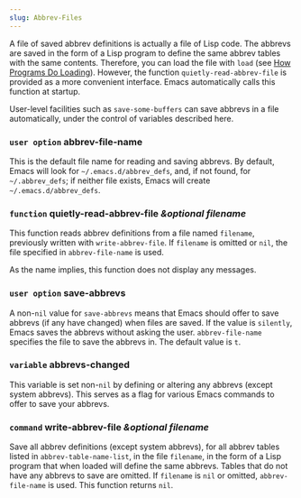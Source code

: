 ```yaml
---
slug: Abbrev-Files
---
```


A file of saved abbrev definitions is actually a file of Lisp code. The abbrevs are saved in the form of a Lisp program to define the same abbrev tables with the same contents. Therefore, you can load the file with `load` (see [How Programs Do Loading](How-Programs-Do-Loading)). However, the function `quietly-read-abbrev-file` is provided as a more convenient interface. Emacs automatically calls this function at startup.

User-level facilities such as `save-some-buffers` can save abbrevs in a file automatically, under the control of variables described here.

### <span className="tag useroption">`user option`</span> **abbrev-file-name**

This is the default file name for reading and saving abbrevs. By default, Emacs will look for `~/.emacs.d/abbrev_defs`, and, if not found, for `~/.abbrev_defs`; if neither file exists, Emacs will create `~/.emacs.d/abbrev_defs`.

### <span className="tag function">`function`</span> **quietly-read-abbrev-file** *\&optional filename*

This function reads abbrev definitions from a file named `filename`, previously written with `write-abbrev-file`. If `filename` is omitted or `nil`, the file specified in `abbrev-file-name` is used.

As the name implies, this function does not display any messages.

### <span className="tag useroption">`user option`</span> **save-abbrevs**

A non-`nil` value for `save-abbrevs` means that Emacs should offer to save abbrevs (if any have changed) when files are saved. If the value is `silently`, Emacs saves the abbrevs without asking the user. `abbrev-file-name` specifies the file to save the abbrevs in. The default value is `t`.

### <span className="tag variable">`variable`</span> **abbrevs-changed**

This variable is set non-`nil` by defining or altering any abbrevs (except system abbrevs). This serves as a flag for various Emacs commands to offer to save your abbrevs.

### <span className="tag command">`command`</span> **write-abbrev-file** *\&optional filename*

Save all abbrev definitions (except system abbrevs), for all abbrev tables listed in `abbrev-table-name-list`, in the file `filename`, in the form of a Lisp program that when loaded will define the same abbrevs. Tables that do not have any abbrevs to save are omitted. If `filename` is `nil` or omitted, `abbrev-file-name` is used. This function returns `nil`.
